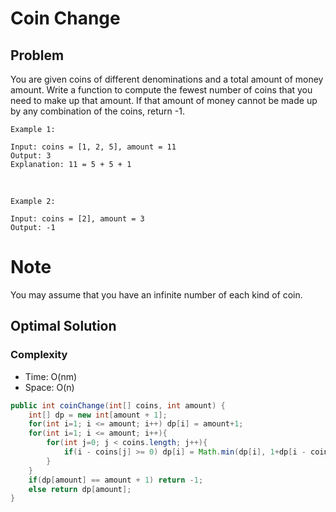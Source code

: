 # Coin Change

## Problem

You are given coins of different denominations and a total amount of money amount. Write a function to compute the fewest number of coins that you need to make up that amount. If that amount of money cannot be made up by any combination of the coins, return -1.

    Example 1:

    Input: coins = [1, 2, 5], amount = 11
    Output: 3 
    Explanation: 11 = 5 + 5 + 1
<br>

    Example 2:

    Input: coins = [2], amount = 3
    Output: -1

# Note

You may assume that you have an infinite number of each kind of coin.

## Optimal Solution

### Complexity

- Time: O(nm)
- Space: O(n)

```Java
public int coinChange(int[] coins, int amount) {
    int[] dp = new int[amount + 1];
    for(int i=1; i <= amount; i++) dp[i] = amount+1;
    for(int i=1; i <= amount; i++){
        for(int j=0; j < coins.length; j++){
            if(i - coins[j] >= 0) dp[i] = Math.min(dp[i], 1+dp[i - coins[j]]);
        }
    }
    if(dp[amount] == amount + 1) return -1;
    else return dp[amount];
}
```
